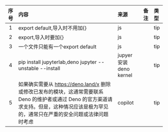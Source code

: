 | 序号 | 内容                                                                                                              | 来源                    | 备注 | 类型  |
|:--:|:----------------------------------------------------------------------------------------------------------------|:----------------------|:---|:----|
| 1  | export default,导入时不用加{}                                                                                         | js                    |    | tip |
| 2  | export,导入时要加{}                                                                                                  | js                    |    | tip |
| 3  | 一个文件只能有一个export default                                                                                         | js                    |    | tip |
| 4  | pip install jupyterlab,deno jupyter --unstable --install                                                        | jupyer 安装 deno kernel |    | tip |
| 5  | 如果确实需要从 https://deno.land/x 删除或修改已发布的模块，这通常需要联系 Deno 的维护者或通过 Deno 的官方渠道请求支持。但是，这种情况应该是极为罕见的，通常只在严重的安全问题或法律问题时考虑 | copilot               |    | tip |